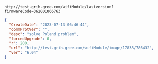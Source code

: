 `http://test.grih.gree.com/wifiModule/Lastversion?firmwareCode=362001066763`

```json
{
  "CreateDate": "2023-07-13 06:46:44",
  "commProtVer": "",
  "desc": "solve Poland problem",
  "forcedUpgrade": 0,
  "r": 200,
  "url": "http://test.grih.gree.com/wifiModule/image/17838/786432",
  "ver": "6.04"
}
```